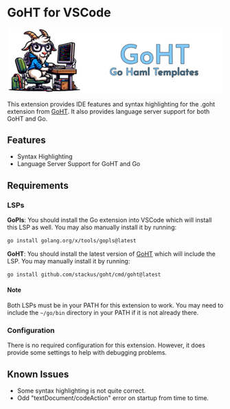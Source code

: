 # GoHT for VSCode

![GoHT](goht_header.png)

This extension provides IDE features and syntax highlighting for the .goht extension from [GoHT](https://github.com/stackus/goht). It also provides language server support for both GoHT and Go.

## Features
- Syntax Highlighting
- Language Server Support for GoHT and Go

## Requirements

### LSPs
**GoPls**: You should install the Go extension into VSCode which will install this LSP as well. You may also manually install it by running:

```bash
go install golang.org/x/tools/gopls@latest
```

**GoHT**: You should install the latest version of [GoHT](https://github.com/stackus/goht) which will include the LSP. You may manually install it by running:

```bash
go install github.com/stackus/goht/cmd/goht@latest
```

#### Note
Both LSPs must be in your PATH for this extension to work. You may need to include the `~/go/bin` directory in your PATH if it is not already there.

### Configuration
There is no required configuration for this extension. However, it does provide some settings to help with debugging problems.

## Known Issues
- Some syntax highlighting is not quite correct.
- Odd "textDocument/codeAction" error on startup from time to time.
